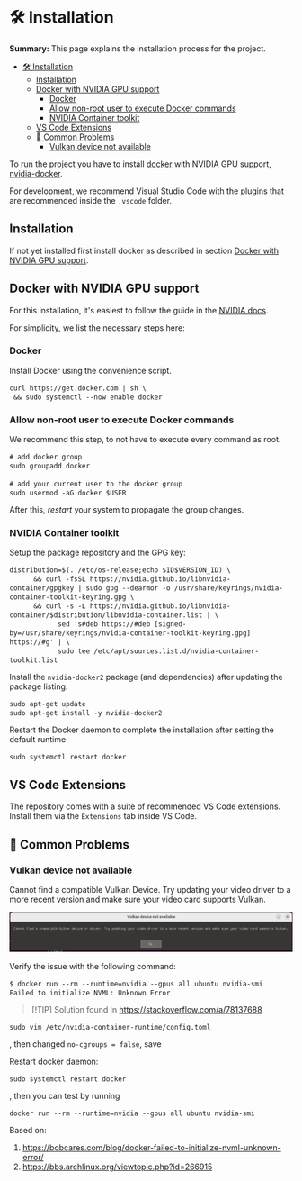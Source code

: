 # 🛠️ Installation

**Summary:** This page explains the installation process for the project.

- [🛠️ Installation](#️-installation)
  - [Installation](#installation)
  - [Docker with NVIDIA GPU support](#docker-with-nvidia-gpu-support)
    - [Docker](#docker)
    - [Allow non-root user to execute Docker commands](#allow-non-root-user-to-execute-docker-commands)
    - [NVIDIA Container toolkit](#nvidia-container-toolkit)
  - [VS Code Extensions](#vs-code-extensions)
  - [🚨 Common Problems](#-common-problems)
    - [Vulkan device not available](#vulkan-device-not-available)

To run the project you have to install [docker](https://docs.docker.com/engine/install/) with NVIDIA GPU support, [nvidia-docker](https://docs.nvidia.com/datacenter/cloud-native/container-toolkit/install-guide.html#docker).

For development, we recommend Visual Studio Code with the plugins that are recommended inside the `.vscode` folder.

## Installation

If not yet installed first install docker as described in section [Docker with NVIDIA GPU support](#docker-with-nvidia-gpu-support).

## Docker with NVIDIA GPU support

For this installation, it's easiest to follow the guide in the [NVIDIA docs](https://docs.nvidia.com/datacenter/cloud-native/container-toolkit/install-guide.html#docker).

For simplicity, we list the necessary steps here:

### Docker

Install Docker using the convenience script.

```shell
curl https://get.docker.com | sh \
 && sudo systemctl --now enable docker
```

### Allow non-root user to execute Docker commands

We recommend this step, to not have to execute every command as root.

```shell
# add docker group
sudo groupadd docker

# add your current user to the docker group
sudo usermod -aG docker $USER
```

After this, _restart_ your system to propagate the group changes.

### NVIDIA Container toolkit

Setup the package repository and the GPG key:

```shell
distribution=$(. /etc/os-release;echo $ID$VERSION_ID) \
      && curl -fsSL https://nvidia.github.io/libnvidia-container/gpgkey | sudo gpg --dearmor -o /usr/share/keyrings/nvidia-container-toolkit-keyring.gpg \
      && curl -s -L https://nvidia.github.io/libnvidia-container/$distribution/libnvidia-container.list | \
            sed 's#deb https://#deb [signed-by=/usr/share/keyrings/nvidia-container-toolkit-keyring.gpg] https://#g' | \
            sudo tee /etc/apt/sources.list.d/nvidia-container-toolkit.list
```

Install the `nvidia-docker2` package (and dependencies) after updating the package listing:

```shell
sudo apt-get update
sudo apt-get install -y nvidia-docker2
```

Restart the Docker daemon to complete the installation after setting the default runtime:

```shell
sudo systemctl restart docker
```

## VS Code Extensions

The repository comes with a suite of recommended VS Code extensions. Install them via the `Extensions` tab inside VS Code.

## 🚨 Common Problems

### Vulkan device not available

Cannot find a compatible Vulkan Device.
Try updating your video driver to a more recent version and make sure your video card supports Vulkan.

![Vulkan device not available](../assets/vulkan_device_not_available.png)

Verify the issue with the following command:

```shell
$ docker run --rm --runtime=nvidia --gpus all ubuntu nvidia-smi
Failed to initialize NVML: Unknown Error
```

> [!TIP] Solution found in <https://stackoverflow.com/a/78137688>

```shell
sudo vim /etc/nvidia-container-runtime/config.toml
```

, then changed `no-cgroups = false`, save

Restart docker daemon:

```shell
sudo systemctl restart docker
```

, then you can test by running

```shell
docker run --rm --runtime=nvidia --gpus all ubuntu nvidia-smi
```

Based on:

1. <https://bobcares.com/blog/docker-failed-to-initialize-nvml-unknown-error/>
2. <https://bbs.archlinux.org/viewtopic.php?id=266915>
